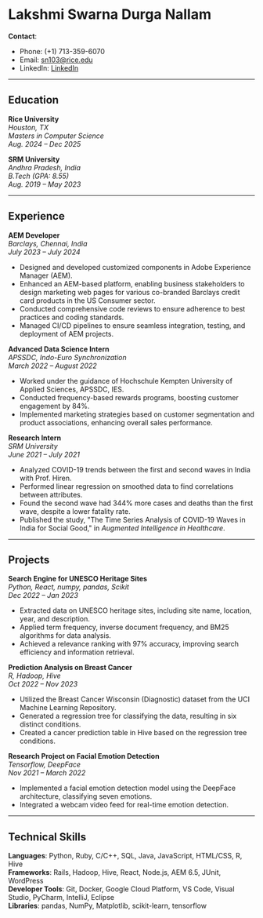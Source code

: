 # Lakshmi Swarna Durga Nallam

**Contact**:  
- Phone: (+1) 713-359-6070  
- Email: sn103@rice.edu  
- LinkedIn: [LinkedIn](https://www.linkedin.com/in/swarna-nallam/)

---

## Education

**Rice University**  
*Houston, TX*  
*Masters in Computer Science*  
*Aug. 2024 – Dec 2025*

**SRM University**  
*Andhra Pradesh, India*  
*B.Tech (GPA: 8.55)*  
*Aug. 2019 – May 2023*

---

## Experience

**AEM Developer**  
*Barclays, Chennai, India*  
*July 2023 – July 2024*

- Designed and developed customized components in Adobe Experience Manager (AEM).
- Enhanced an AEM-based platform, enabling business stakeholders to design marketing web pages for various co-branded Barclays credit card products in the US Consumer sector.
- Conducted comprehensive code reviews to ensure adherence to best practices and coding standards.
- Managed CI/CD pipelines to ensure seamless integration, testing, and deployment of AEM projects.

**Advanced Data Science Intern**  
*APSSDC, Indo-Euro Synchronization*  
*March 2022 – August 2022*

- Worked under the guidance of Hochschule Kempten University of Applied Sciences, APSSDC, IES.
- Conducted frequency-based rewards programs, boosting customer engagement by 84%.
- Implemented marketing strategies based on customer segmentation and product associations, enhancing overall sales performance.

**Research Intern**  
*SRM University*  
*June 2021 – July 2021*

- Analyzed COVID-19 trends between the first and second waves in India with Prof. Hiren.
- Performed linear regression on smoothed data to find correlations between attributes.
- Found the second wave had 344% more cases and deaths than the first wave, despite a lower fatality rate.
- Published the study, "The Time Series Analysis of COVID-19 Waves in India for Social Good," in *Augmented Intelligence in Healthcare*.

---

## Projects

**Search Engine for UNESCO Heritage Sites**  
*Python, React, numpy, pandas, Scikit*  
*Dec 2022 – Jan 2023*

- Extracted data on UNESCO heritage sites, including site name, location, year, and description.
- Applied term frequency, inverse document frequency, and BM25 algorithms for data analysis.
- Achieved a relevance ranking with 97% accuracy, improving search efficiency and information retrieval.

**Prediction Analysis on Breast Cancer**  
*R, Hadoop, Hive*  
*Oct 2022 – Nov 2023*

- Utilized the Breast Cancer Wisconsin (Diagnostic) dataset from the UCI Machine Learning Repository.
- Generated a regression tree for classifying the data, resulting in six distinct conditions.
- Created a cancer prediction table in Hive based on the regression tree conditions.

**Research Project on Facial Emotion Detection**  
*Tensorflow, DeepFace*  
*Nov 2021 – March 2022*

- Implemented a facial emotion detection model using the DeepFace architecture, classifying seven emotions.
- Integrated a webcam video feed for real-time emotion detection.

---

## Technical Skills

**Languages**: Python, Ruby, C/C++, SQL, Java, JavaScript, HTML/CSS, R, Hive  
**Frameworks**: Rails, Hadoop, Hive, React, Node.js, AEM 6.5, JUnit, WordPress  
**Developer Tools**: Git, Docker, Google Cloud Platform, VS Code, Visual Studio, PyCharm, IntelliJ, Eclipse  
**Libraries**: pandas, NumPy, Matplotlib, scikit-learn, tensorflow


